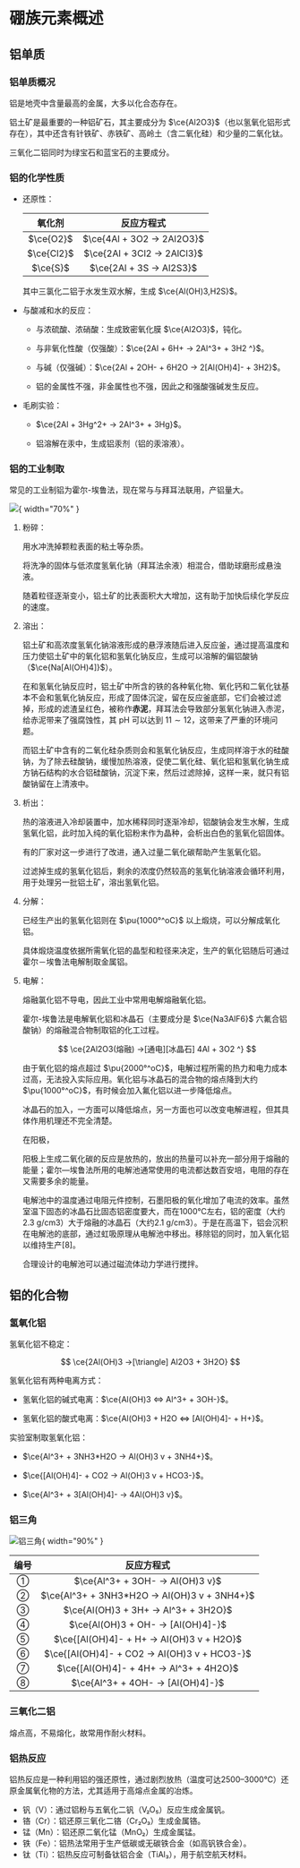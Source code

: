 # 硼族元素概述

## 铝单质

### 铝单质概况

铝是地壳中含量最高的金属，大多以化合态存在。

铝土矿是最重要的一种铝矿石，其主要成分为 $\ce{Al2O3}$（也以氢氧化铝形式存在），其中还含有针铁矿、赤铁矿、高岭土（含二氧化硅）和少量的二氧化钛。

三氧化二铝同时为绿宝石和蓝宝石的主要成分。

### 铝的化学性质

- 还原性：

    | 氧化剂 | 反应方程式 |
    | :-: | :-: |
    | $\ce{O2}$ | $\ce{4Al + 3O2 -> 2Al2O3}$ |
    | $\ce{Cl2}$ | $\ce{2Al + 3Cl2 -> 2AlCl3}$ |
    | $\ce{S}$ | $\ce{2Al + 3S -> Al2S3}$ |

    其中三氯化二铝于水发生双水解，生成 $\ce{Al(OH)3,H2S}$。

- 与酸减和水的反应：

    - 与浓硫酸、浓硝酸：生成致密氧化膜 $\ce{Al2O3}$，钝化。

    - 与非氧化性酸（仅强酸）：$\ce{2Al + 6H+ -> 2Al^3+ + 3H2 ^}$。

    - 与碱（仅强碱）：$\ce{2Al + 2OH- + 6H2O -> 2[Al(OH)4]- + 3H2}$。

    - 铝的金属性不强，非金属性也不强，因此之和强酸强碱发生反应。

- 毛刷实验：

    - $\ce{2Al + 3Hg^2+ -> 2Al^3+ + 3Hg}$。

    - 铝溶解在汞中，生成铝汞剂（铝的汞溶液）。

### 铝的工业制取

常见的工业制铝为霍尔-埃鲁法，现在常与与拜耳法联用，产铝量大。

![](./Bayer_process-chinese_annotation.jpg){ width="70%" }

1. 粉碎：

    用水冲洗掉颗粒表面的粘土等杂质。

    将洗净的固体与低浓度氢氧化钠（拜耳法余液）相混合，借助球磨形成悬浊液。
    
    随着粒径逐渐变小，铝土矿的比表面积大大增加，这有助于加快后续化学反应的速度。

2. 溶出：
    
    铝土矿和高浓度氢氧化钠溶液形成的悬浮液随后进入反应釜，通过提高温度和压力使铝土矿中的氧化铝和氢氧化钠反应，生成可以溶解的偏铝酸钠（$\ce{Na[Al(OH)4]}$）。

    在和氢氧化钠反应时，铝土矿中所含的铁的各种氧化物、氧化钙和二氧化钛基本不会和氢氧化钠反应，形成了固体沉淀，留在反应釜底部，它们会被过滤掉，形成的滤渣呈红色，被称作**赤泥**，拜耳法会导致部分氢氧化钠进入赤泥，给赤泥带来了强腐蚀性，其 pH 可以达到 $11\sim12$，这带来了严重的环境问题。

    而铝土矿中含有的二氧化硅杂质则会和氢氧化钠反应，生成同样溶于水的硅酸钠，为了除去硅酸钠，缓慢加热溶液，促使二氧化硅、氧化铝和氢氧化钠生成方钠石结构的水合铝硅酸钠，沉淀下来，然后过滤除掉，这样一来，就只有铝酸钠留在上清液中。

2. 析出：

    热的溶液进入冷却装置中，加水稀释同时逐渐冷却，铝酸钠会发生水解，生成氢氧化铝，此时加入纯的氧化铝粉末作为晶种，会析出白色的氢氧化铝固体。

    有的厂家对这一步进行了改进，通入过量二氧化碳帮助产生氢氧化铝。

    过滤掉生成的氢氧化铝后，剩余的浓度仍然较高的氢氧化钠溶液会循环利用，用于处理另一批铝土矿，溶出氢氧化铝。

3. 分解：
    
    已经生产出的氢氧化铝则在 $\pu{1000°^oC}$ 以上煅烧，可以分解成氧化铝。

    具体煅烧温度依据所需氧化铝的晶型和粒径来决定，生产的氧化铝随后可通过霍尔－埃鲁法电解制取金属铝。

4. 电解：

    熔融氯化铝不导电，因此工业中常用电解熔融氧化铝。

    霍尔-埃鲁法是电解氧化铝和冰晶石（主要成分是 $\ce{Na3AlF6}$ 六氟合铝酸钠）的熔融混合物制取铝的化工过程。

    $$
    \ce{2Al2O3(熔融) ->[通电][冰晶石] 4Al + 3O2 ^}
    $$

    由于氧化铝的熔点超过 $\pu{2000°^oC}$，电解过程所需的热力和电力成本过高，无法投入实际应用。氧化铝与冰晶石的混合物的熔点降到大约 $\pu{1000°^oC}$，有时候会加入氟化铝以进一步降低熔点。

    冰晶石的加入，一方面可以降低熔点，另一方面也可以改变电解进程，但其具体作用机理还不完全清楚。

    在阳极，

    阳极上生成二氧化碳的反应是放热的，放出的热量可以补充一部分用于熔融的能量；霍尔—埃鲁法所用的电解池通常使用的电流都达数百安培，电阻的存在又需要多余的能量。

    电解池中的温度通过电阻元件控制，石墨阳极的氧化增加了电流的效率。虽然室温下固态的冰晶石比固态铝密度要大，而在1000°C左右，铝的密度（大约2.3 g/cm3）大于熔融的冰晶石（大约2.1 g/cm3）。于是在高温下，铝会沉积在电解池的底部，通过虹吸原理从电解池中移出。移除铝的同时，加入氧化铝以维持生产[8]。

    合理设计的电解池可以通过磁流体动力学进行搅拌。

## 铝的化合物

### 氢氧化铝

氢氧化铝不稳定：

$$
\ce{2Al(OH)3 ->[\triangle] Al2O3 + 3H2O}
$$

氢氧化铝有两种电离方式：

- 氢氧化铝的碱式电离：$\ce{Al(OH)3 <=> Al^3+ + 3OH-}$。

- 氢氧化铝的酸式电离：$\ce{Al(OH)3 + H2O <=> [Al(OH)4]- + H+}$。

实验室制取氢氧化铝：

- $\ce{Al^3+ + 3NH3*H2O -> Al(OH)3 v + 3NH4+}$。

- $\ce{[Al(OH)4]- + CO2 -> Al(OH)3 v + HCO3-}$。

- $\ce{Al^3+ + 3[Al(OH)4]- -> 4Al(OH)3 v}$。

### 铝三角

![铝三角](./铝三角.svg){ width="90%" }

| 编号 | 反应方程式 |
| :-: | :-: |
| ① | $\ce{Al^3+ + 3OH- -> Al(OH)3 v}$ |
| ② | $\ce{Al^3+ + 3NH3*H2O -> Al(OH)3 v + 3NH4+}$ |
| ③ | $\ce{Al(OH)3 + 3H+ -> Al^3+ + 3H2O}$ |
| ④ | $\ce{Al(OH)3 + OH- -> [Al(OH)4]-}$ |
| ⑤ | $\ce{[Al(OH)4]- + H+ -> Al(OH)3 v + H2O}$ |
| ⑥ | $\ce{[Al(OH)4]- + CO2 -> Al(OH)3 v + HCO3-}$ |
| ⑦ | $\ce{[Al(OH)4]- + 4H+ -> Al^3+ + 4H2O}$ |
| ⑧ | $\ce{Al^3+ + 4OH- -> [Al(OH)4]-}$ |

### 三氧化二铝

熔点高，不易熔化，故常用作耐火材料。

### 铝热反应

铝热反应是一种利用铝的强还原性，通过剧烈放热（温度可达2500–3000℃）还原金属氧化物的方法，尤其适用于高熔点金属的冶炼。

- 钒（V）：通过铝粉与五氧化二钒（V₂O₅）反应生成金属钒。
- 铬（Cr）：铝还原三氧化二铬（Cr₂O₃）生成金属铬。
- 锰（Mn）：铝还原二氧化锰（MnO₂）生成金属锰。
- 铁（Fe）：铝热法常用于生产低碳或无碳铁合金（如高钒铁合金）。
- 钛（Ti）：铝热反应可制备钛铝合金（TiAl₃），用于航空航天材料。

